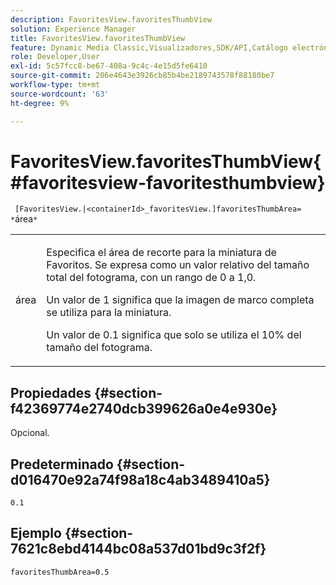 ```yaml
---
description: FavoritesView.favoritesThumbView
solution: Experience Manager
title: FavoritesView.favoritesThumbView
feature: Dynamic Media Classic,Visualizadores,SDK/API,Catálogo electrónico
role: Developer,User
exl-id: 5c57fcc8-be67-408a-9c4c-4e15d5fe6410
source-git-commit: 206e4643e3926cb85b4be2189743578f88180be7
workflow-type: tm+mt
source-wordcount: '63'
ht-degree: 9%

---
```


# FavoritesView.favoritesThumbView{#favoritesview-favoritesthumbview}

` [FavoritesView.|<containerId>_favoritesView.]favoritesThumbArea= *`área`*`

<table id="table_2B109D2F91E64B5382B31921C3780FA5"> 
 <tbody> 
  <tr> 
   <td colname="col1"> <p><span class="codeph"><span class="varname"> área</span></span> </p> </td> 
   <td colname="col2"> <p> Especifica el área de recorte para la miniatura de Favoritos. Se expresa como un valor relativo del tamaño total del fotograma, con un rango de <span class="codeph"> 0</span> a <span class="codeph"> 1,0</span>. </p> <p>Un valor de <span class="codeph"> 1</span> significa que la imagen de marco completa se utiliza para la miniatura. </p> <p>Un valor de <span class="codeph"> 0.1</span> significa que solo se utiliza el 10% del tamaño del fotograma. </p> </td> 
  </tr> 
 </tbody> 
</table>

## Propiedades {#section-f42369774e2740dcb399626a0e4e930e}

Opcional.

## Predeterminado {#section-d016470e92a74f98a18c4ab3489410a5}

`0.1`

## Ejemplo {#section-7621c8ebd4144bc08a537d01bd9c3f2f}

`favoritesThumbArea=0.5`
